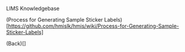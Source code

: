 LIMS Knowledgebase

(Process for Generating Sample Sticker Labels)[https://github.com/hmislk/hmis/wiki/Process-for-Generating-Sample-Sticker-Labels]


(Back)[]



